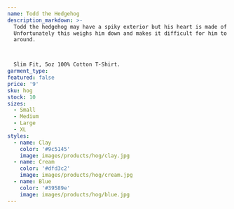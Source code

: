 ```yaml
---
name: Todd the Hedgehog
description_markdown: >-
  Todd the hedgehog may have a spiky exterior but his heart is made of gold.
  Unfortunately this weighs him down and makes it difficult for him to get
  around.



  Slim Fit, 5oz 100% Cotton T-Shirt.
garment_type:
featured: false
price: '9'
sku: hog
stock: 10
sizes:
  - Small
  - Medium
  - Large
  - XL
styles:
  - name: Clay
    color: '#9c5145'
    image: images/products/hog/clay.jpg
  - name: Cream
    color: '#dfd3c2'
    image: images/products/hog/cream.jpg
  - name: Blue
    color: '#39589e'
    image: images/products/hog/blue.jpg
---
```


